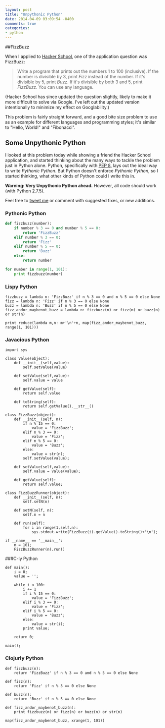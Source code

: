 ```yaml
---
layout: post
title: "Unpythonic Python"
date: 2014-04-09 03:09:54 -0400
comments: true
categories: 
- python
---
```


##FizzBuzz

When I applied to [Hacker School](http://www.hackerschool.com), one of the application question was FizzBuzz:

> Write a program that prints out the numbers 1 to 100 (inclusive). If the number is divisible by 3, print *Fizz* instead of the number. If it's divisible by 5, print *Buzz*. If it's divisible by both 3 and 5, print *FizzBuzz*. You can use any language.

(Hacker School has since updated the question slightly, likely to make it more difficult to solve via Google. I've left out the updated version intentionally to minimize my effect on Googlability.)

This problem is fairly straight forward, and a good bite size problem to use as an example for different languages and programming styles; it's similar to "Hello, World!" and "Fibonacci".

## Some Unpythonic Python

I looked at this problem today while showing a friend the Hacker School application, and started thinking about the many ways to tackle the problem just in Python alone. Python, specifically with [PEP 8](http://legacy.python.org/dev/peps/pep-0008/), lays out the ideal way to write *Pythonic Python*. But Python doesn't enforce *Pythonic Python*, so I started thinking, what other kinds of Python could I write this in.

**Warning: Very Unpythonic Python ahead.** However, all code should work (with Python 2.7.5).

Feel free to [tweet me](https://twitter.com/taubeneck) or comment with suggested fixes, or new additions.
<!-- more -->

### Pythonic Python

``` python
def fizzbuzz(number):
    if number % 3 == 0 and number % 5 == 0:
        return 'FizzBuzz'
    elif number % 3 == 0:
        return 'Fizz'
    elif number % 5 == 0:
        return 'Buzz'
    else:
        return number

for number in range(1, 101):
    print fizzbuzz(number)
```

### Lispy Python

```
fizzbuzz = lambda n: 'FizzBuzz' if n % 3 == 0 and n % 5 == 0 else None
fizz = lambda n: 'Fizz' if n % 3 == 0 else None
buzz = lambda n: 'Buzz' if n % 5 == 0 else None
fizz_andor_maybenot_buzz = lambda n: fizzbuzz(n) or fizz(n) or buzz(n) or str(n)

print reduce(lambda m,n: m+'\n'+n, map(fizz_andor_maybenot_buzz, range(1, 101)))
```

### Javacious Python

```
import sys

class Value(object):
    def __init__(self,value):
        self.setValue(value)
    
    def setValue(self,value):
        self.value = value
    
    def getValue(self):
        return self.value
        
    def toString(self):
        return self.getValue().__str__()

class FizzBuzz(object):
    def __init__(self, n):
        if n % 15 == 0:
            value = 'FizzBuzz';
        elif n % 3 == 0:
            value = 'Fizz';
        elif n % 5 == 0:
            value = 'Buzz';
        else:
            value = str(n);
        self.setValue(value);
    
    def setValue(self,value):
        self.value = Value(value);

    def getValue(self):
        return self.value;

class FizzBuzzRunner(object):
    def __init__(self, n):
        self.setN(n)
       
    def setN(self, n):
        self.n = n
      
    def run(self):
        for i in range(1,self.n):
            sys.stdout.write(FizzBuzz(i).getValue().toString()+'\n');

if __name__ == '__main__':
    n = 101;
    FizzBuzzRunner(n).run()    
```

###C-ly Python

```
def main():
    i = 0;
    value = '';

    while i < 100:
        i += 1
        if i % 15 == 0:
            value = 'FizzBuzz';
        elif i % 3 == 0:
            value = 'Fizz';
        elif i % 5 == 0:
            value = 'Buzz';
        else:
            value = str(i);
        print value;

    return 0;

main();
```

### Clojurly Python

```
def fizzbuzz(n):
    return 'FizzBuzz' if n % 3 == 0 and n % 5 == 0 else None

def fizz(n):
    return 'Fizz' if n % 3 == 0 else None

def buzz(n):
    return 'Buzz' if n % 5 == 0 else None

def fizz_andor_maybenot_buzz(n):
    print fizzbuzz(n) or fizz(n) or buzz(n) or str(n)

map(fizz_andor_maybenot_buzz, xrange(1, 101))
```


